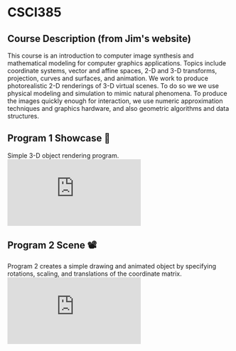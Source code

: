 # CSCI385

## Course Description (from Jim's website)

This course is an introduction to computer image synthesis and mathematical modeling for computer graphics applications. Topics include coordinate systems, vector and affine spaces, 2-D and 3-D transforms, projection, curves and surfaces, and animation. We work to produce photorealistic 2-D renderings of 3-D virtual scenes. To do so we we use physical modeling and simulation to mimic natural phenomena. To produce the images quickly enough for interaction, we use numeric approximation techniques and graphics hardware, and also geometric algorithms and data structures.

## Program 1 Showcase :mag_right:

Simple 3-D object rendering program. ![See more here](https://github.com/AriaKillebrewBruehl/CSCI385/blob/main/showcase/README.md)

## Program 2 Scene :film_projector:

Program 2 creates a simple drawing and animated object by specifying rotations, scaling, and translations of the coordinate matrix. ![See more here](https://github.com/AriaKillebrewBruehl/CSCI385/blob/main/scene/README.md)